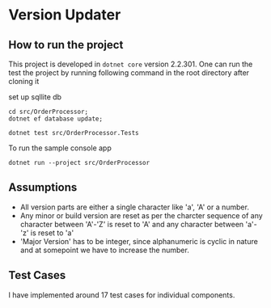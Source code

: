 # Version Updater

## How to run the project

This project is developed in `dotnet core` version 2.2.301. One can run the test the project by running following command in the root directory after cloning it


set up sqllite db 

```
cd src/OrderProcessor;
dotnet ef database update;

```


```
dotnet test src/OrderProcessor.Tests
```

To run the sample console app

```
dotnet run --project src/OrderProcessor
```


## Assumptions

- All version parts are either a single character like 'a', 'A' or a number.
- Any minor or build version are reset as per the charcter sequence of any character between 'A'-'Z' is reset to 'A' and any character between 'a'-'z' is reset to 'a'
- 'Major Version' has to be integer, since alphanumeric is cyclic in nature and at somepoint we have to increase the number.


## Test Cases

I have implemented around 17 test cases for individual components.


